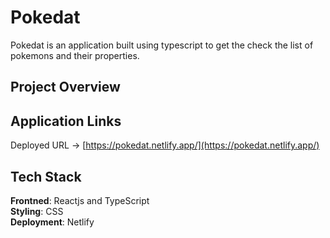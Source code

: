 # Pokedat

Pokedat is an application built using typescript to get the check the list of pokemons and their properties.

## Project Overview

## Application Links

Deployed URL -> [https://pokedat.netlify.app/](https://pokedat.netlify.app/)

## Tech Stack

<b>Frontned</b>: Reactjs and TypeScript
<br>
<b>Styling</b>: CSS
<br>
<b>Deployment</b>: Netlify
